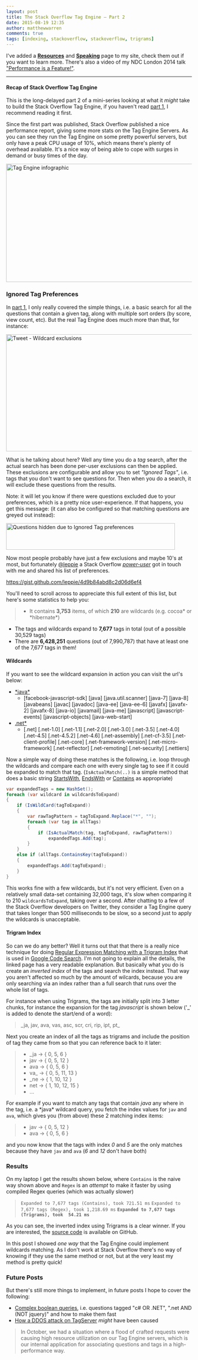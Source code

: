 ```yaml
---
layout: post
title: The Stack Overflow Tag Engine – Part 2
date: 2015-08-19 12:35
author: matthewwarren
comments: true
tags: [indexing, stackoverflow, stackoverflow, trigrams]
---
```


I've added a <a href="http://mattwarren.org/resources/" target="_blank">**Resources**</a> and <a href="http://mattwarren.org/speaking/" target="_blank">**Speaking**</a> page to my site, check them out if you want to learn more. There's also a video of my NDC London 2014 talk <a href="http://mattwarren.org/speaking/#NDCLondon2014" target="_blank">"Performance is a Feature!"</a>.

---------------------------------------

#### <a name="Recap"></a>**Recap of Stack Overflow Tag Engine**

This is the long-delayed part 2 of a mini-series looking at what it *might* take to build the Stack Overflow Tag Engine, if you haven't read <a href="http://mattwarren.org/2014/11/01/the-stack-overflow-tag-engine-part-1/" target="_blank">part 1</a>, I recommend reading it first.

Since the first part was published, Stack Overflow published a nice performance report, giving some more stats on the Tag Engine Servers. As you can see they run the Tag Engine on some pretty powerful servers, but only have a peak CPU usage of 10%, which means there's plenty of overhead available. It's a nice way of being able to cope with surges in demand or busy times of the day.

<a href="https://stackexchange.com/performance" target="_blank"><img src="https://mattwarrendotorg.files.wordpress.com/2015/01/tag-server-infographic.png" alt="Tag Engine infographic" width="560" height="321" class="aligncenter size-full wp-image-1068" /></a>

### <a name="IgnoredTags"></a>**Ignored Tag Preferences**

In <a href="http://mattwarren.org/2014/11/01/the-stack-overflow-tag-engine-part-1/" target="_blank">part 1</a>, I only really covered the simple things, i.e. a basic search for all the questions that contain a given tag, along with multiple sort orders (by score, view count, etc). But the real Tag Engine does much more than that, for instance:  

<a href="https://twitter.com/marcgravell/status/522515630248189953" target="_blank"><img src="https://mattwarrendotorg.files.wordpress.com/2015/08/tweet-wildcard-exclusions.png" alt="Tweet - Wildcard exclusions" width="634" height="318" class="aligncenter size-full wp-image-1099" /></a>

What is he talking about here? Well any time you do a *tag* search, after the actual search has been done per-user exclusions can then be applied. These exclusions are configurable and allow you to set *"Ignored Tags"*, i.e. tags that you don't want to see questions for. Then when you do a search, it will exclude these questions from the results. 

Note: it will let you know if there were questions excluded due to your preferences, which is a pretty nice user-experience. If that happens, you get this message: (it can also be configured so that matching questions are greyed out instead):

<a href="https://mattwarrendotorg.files.wordpress.com/2015/08/questions-hidden-due-to-ignored-tag-preferences.png" target="_blank"><img src="https://mattwarrendotorg.files.wordpress.com/2015/08/questions-hidden-due-to-ignored-tag-preferences.png" alt="Questions hidden due to Ignored Tag preferences" width="458" height="72" class="aligncenter size-full wp-image-1100" /></a>

Now most people probably have just a few exclusions and maybe 10's at most, but fortunately <a href="https://twitter.com/leppie" target="_blank">@leppie</a> a Stack Overflow <a href="http://stackoverflow.com/users/15541/leppie" target="_blank">*power-user*</a> got in touch with me and shared his list of preferences. 
 
 https://gist.github.com/leppie/4d9b84abd8c2d06d6ef4

You'll need to scroll across to appreciate this full extent of this list, but here's some statistics to help you:
> - It contains **3,753** items, of which **210** are wildcards (e.g. cocoa\* or \*hibernate\*)
- The tags and wildcards expand to **7,677** tags in total (out of a possible 30,529 tags)
- There are **6,428,251** questions (out of 7,990,787) that have at least one of the 7,677 tags in them!

#### <a name="Wildcards"></a>**Wildcards**

If you want to see the wildcard expansion in action you can visit the url's below:

- <a href="http://stackoverflow.com/questions/tagged/*java*?sort=votes" target="_blank">\*java\*</a>  
    - [facebook-javascript-sdk] [java]  [java.util.scanner] [java-7] [java-8] [javabeans] [javac] [javadoc] [java-ee] [java-ee-6] [javafx] [javafx-2] [javafx-8] [java-io] [javamail] [java-me] [javascript] [javascript-events] [javascript-objects] [java-web-start] 
- <a href="http://stackoverflow.com/questions/tagged/.net*?sort=votes" target="_blank">.net\*</a>
    - [.net] [.net-1.0] [.net-1.1] [.net-2.0] [.net-3.0] [.net-3.5] [.net-4.0] [.net-4.5] [.net-4.5.2] [.net-4.6] [.net-assembly] [.net-cf-3.5] [.net-client-profile] [.net-core] [.net-framework-version] [.net-micro-framework] [.net-reflector] [.net-remoting] [.net-security] [.nettiers] 

Now a simple way of doing these matches is the following, i.e. loop through the wildcards and compare each one with every single tag to see if it could be expanded to match that tag. (`IsActualMatch(..)` is a simple method that does a basic string <a href="https://msdn.microsoft.com/en-us/library/baketfxw(v=vs.110).aspx" target="_blank">StartsWith</a>, <a href="https://msdn.microsoft.com/en-us/library/2333wewz(v=vs.110).aspx" target="_blank">EndsWith</a> or <a href="https://msdn.microsoft.com/en-us/library/dy85x1sa(v=vs.110).aspx" target="_blank">Contains</a> as appropriate)

``` csharp
var expandedTags = new HashSet();
foreach (var wildcard in wildcardsToExpand)
{
	if (IsWildCard(tagToExpand))
	{
		var rawTagPattern = tagToExpand.Replace("*", "");
		foreach (var tag in allTags)
		{
			if (IsActualMatch(tag, tagToExpand, rawTagPattern))
				expandedTags.Add(tag);
		}
	}
	else if (allTags.ContainsKey(tagToExpand))
	{
		expandedTags.Add(tagToExpand);
	}
}
```

This works fine with a few wildcards, but it's not very efficient. Even on a relatively small data-set containing 32,000 tags, it's slow when comparing it to 210 `wildcardsToExpand`, taking over a second. After chatting to a few of the Stack Overflow developers on Twitter, they consider a Tag Engine query that takes longer than 500 milliseconds to be slow, so a second just to apply the wildcards is unacceptable.

#### <a name="TrigramIndex"></a>**Trigram Index**

So can we do any better? Well it turns out that that there is a really nice technique for doing <a href="https://swtch.com/~rsc/regexp/regexp4.html" target="_blank">Regular Expression Matching with a Trigram Index</a> that is used in <a href="https://code.google.com/p/chromium/codesearch" target="_blank">Google Code Search</a>. I'm not going to explain all the details, the linked page has a very readable explanation. But basically what you do is create an *inverted index* of the tags and search the index instead. That way you aren't affected so much by the amount of wilcards, because you are only searching via an index rather than a full search that runs over the whole list of tags. 

For instance when using Trigrams, the tags are initially split into 3 letter chunks, for instance the expansion for the tag *javascript* is shown below ('_' is added to denote the start/end of a word):

> \_ja, jav, ava, vas, asc, scr, cri, rip, ipt, pt_

Next you create an index of all the tags as trigrams and include the position of tag they came from so that you can reference back to it later:

> - _ja -&gt; { 0, 5, 6 }
> - jav -&gt; { 0, 5, 12 }
> - ava -&gt; { 0, 5, 6 }
> - va_ -&gt; { 0, 5, 11, 13 }
> - _ne -&gt; { 1, 10, 12 }
> - net -&gt; { 1, 10, 12, 15 }
> - ...

For example if you want to match any tags that contain *java* any where in the tag, i.e. a \*java\* wildcard query, you fetch the index values for `jav` and `ava`, which gives you (from above) these 2 matching index items:

> - jav -&gt; { 0, 5, 12 }
> - ava -&gt; { 0, 5, 6 }

and you now know that the tags with index *0* and *5* are the only matches because they have `jav` and `ava` (*6* and *12* don't have both)

### <a name="Results"></a>**Results**

On my laptop I get the results shown below, where `Contains` is the naive way shown above and `Regex` is an *attempt* to make it faster by using compiled Regex queries (which was actually slower)
> ```Expanded to 7,677 tags (Contains), took 721.51 ms``` 
> ```Expanded to 7,677 tags (Regex), took 1,218.69 ms```
> **```Expanded to 7,677 tags (Trigrams), took  54.21 ms```**

As you can see, the inverted index using Trigrams is a clear winner. If you are interested, the <a href="https://github.com/mattwarren/StackOverflowTagServer/blob/master/TagServer/WildcardProcessor.cs" target="_blank">source code</a> is available on GitHub.

In this post I showed *one way* that the Tag Engine could implement wildcards matching. As I don't work at Stack Overflow there's no way of knowing if they use the same method or not, but at the very least my method is pretty quick!

### <a name="FuturePosts"></a>**Future Posts**

But there's still more things to implement, in future posts I hope to cover the following:

- <a href="http://stackoverflow.com/questions/tagged/.net+or+jquery-" target="_blank">Complex boolean queries</a>, i.e. questions tagged "c# OR .NET", ".net AND (NOT jquery)" and how to make them fast
- <a href="http://stackstatus.net/post/107352821074/outage-postmortem-january-6th-2015" target="_blank">How a DDOS attack on TagServer</a> *might* have been caused

> In October, we had a situation where a flood of crafted requests were causing high resource utilization on our Tag Engine servers, which is our internal application for associating questions and tags in a high-performance way.
